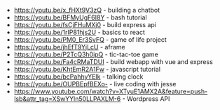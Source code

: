- https://youtu.be/x_fHXt9V3zQ - building a chatbot
- https://youtu.be/BFMyUgF6I8Y - bash tutorial
- https://youtu.be/fsCjFHuMXj0 - build express api
- https://youtu.be/1rIP81hjs2U - basics to react
- https://youtu.be/PM0_Er3SvFQ - game of life project
- https://youtu.be/jhEfT9YjLcU - aframe
- https://youtu.be/P2TcQ3h0ipQ - tic-tac-toe game
- https://youtu.be/Fa4cRMaTDUI - build webapp with vue and express
- https://youtu.be/KhtEmR2A1Fw - javascript tutorial
- https://youtu.be/bcPahhyYEIk - talking clock
- https://youtu.be/OUPBEpfBEXo- - live coding with jesse
- https://www.youtube.com/watch?v=XTyuE1AMX2A&feature=push-lsb&attr_tag=XSwYYln50LLPAXLM-6 - Wordpress API
